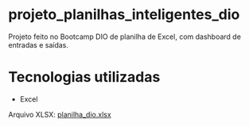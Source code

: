 # projeto_planilhas_inteligentes_dio
Projeto feito no Bootcamp DIO de planilha de Excel, com dashboard de entradas e saídas.

# Tecnologias utilizadas
- Excel




Arquivo XLSX: [planilha_dio.xlsx](https://github.com/user-attachments/files/18327409/planilha_dio.xlsx)
